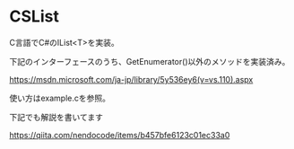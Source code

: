 # CSList
C言語でC#のIList&lt;T>を実装。

下記のインターフェースのうち、GetEnumerator()以外のメソッドを実装済み。

https://msdn.microsoft.com/ja-jp/library/5y536ey6(v=vs.110).aspx

使い方はexample.cを参照。

下記でも解説を書いてます

https://qiita.com/nendocode/items/b457bfe6123c01ec33a0
